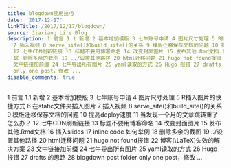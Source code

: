 ```yaml
---
title: blogdown使用技巧
date: '2017-12-17'
linkTitle: /2017/12/17/blogdown/
source: Jiaxiang Li's Blog
description: 1 前言 1.1 新增 2 基本增加模版 3 七牛账号申请 4 图片尺寸处理 5 R插入图片的快捷方式 6 在static文件夹插入图片
  7 插入视频 8 serve_site()和build_site()的关系 9 模版迁移保存文档的问题 10 提高deploy速度 11 当发现一个月的文章跳转重了怎么办？
  12 七牛CDN刷新链接 13 标题不要用博客命名 14 改变封面图片 15 发布其他.Rmd文档 16 插入slides 17 inline code 如何举例
  18 删除多余的截图 19 ../设置其他路径 20 html迁移问题 21 hugo not found报错 22 博客\(\LaTeX\)失效的解决方案 23
  文中链接加前缀 24 七牛导出所有图片 25 yaml读取的方式 26 Hugo 报错 27 drafts 的思路 28 blogdown post folder
  only one post，修改 ...
disable_comments: true
---
```

1 前言 1.1 新增 2 基本增加模版 3 七牛账号申请 4 图片尺寸处理 5 R插入图片的快捷方式 6 在static文件夹插入图片 7 插入视频 8 serve_site()和build_site()的关系 9 模版迁移保存文档的问题 10 提高deploy速度 11 当发现一个月的文章跳转重了怎么办？ 12 七牛CDN刷新链接 13 标题不要用博客命名 14 改变封面图片 15 发布其他.Rmd文档 16 插入slides 17 inline code 如何举例 18 删除多余的截图 19 ../设置其他路径 20 html迁移问题 21 hugo not found报错 22 博客\(\LaTeX\)失效的解决方案 23 文中链接加前缀 24 七牛导出所有图片 25 yaml读取的方式 26 Hugo 报错 27 drafts 的思路 28 blogdown post folder only one post，修改 ...
